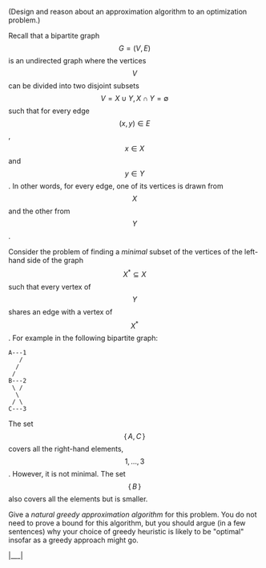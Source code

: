 (Design and reason about an approximation algorithm to an optimization problem.)

Recall that a bipartite graph $$G = (V, E)$$ is an undirected graph where the vertices $$V$$ can be divided into two disjoint subsets $$V = X \cup Y, X \cap Y = \emptyset$$ such that for every edge $$(x, y) \in E$$, $$x \in X$$ and $$y \in Y$$. In other words, for every edge, one of its vertices is drawn from $$X$$ and the other from $$Y$$.

Consider the problem of finding a _minimal_ subset of the vertices of the left-hand side of the graph $$X^* \subseteq X$$ such that every vertex of $$Y$$ shares an edge with a vertex of $$X^*$$.
For example in the following bipartite graph:

~~~
A---1
   /
  /
 /
B---2
 \ /
  \
 / \
C---3
~~~

The set $$\{\, A, C \, \}$$ covers all the right-hand elements, $$1, \ldots, 3$$. However, it is not minimal. The set $$\{\, B \,\}$$ also covers all the elements but is smaller.

Give a _natural greedy approximation algorithm_ for this problem. You do not need to prove a bound for this algorithm, but you should argue (in a few sentences) why your choice of greedy heuristic is likely to be "optimal" insofar as a greedy approach might go.

|___|
